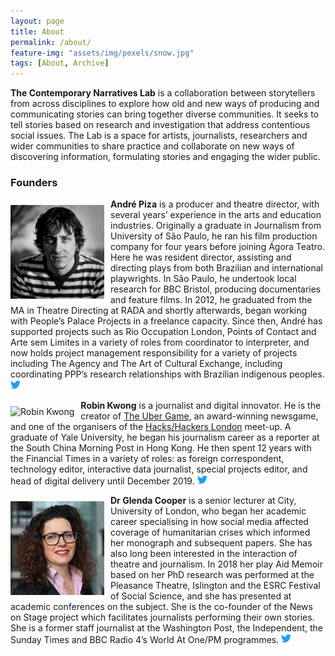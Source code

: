 ```yaml
---
layout: page
title: About
permalink: /about/
feature-img: "assets/img/pexels/snow.jpg"
tags: [About, Archive]
---
```


**The Contemporary Narratives Lab** is a collaboration between storytellers from across disciplines to explore how old and new ways of producing and communicating stories can bring together diverse communities. It seeks to tell stories based on research and investigation that address contentious social issues. The Lab is a space for artists, journalists, researchers and wider communities to share practice and collaborate on new ways of discovering information, formulating stories and engaging the wider public.

### Founders

<p>
	<img 
	alt="Andre Piza" 
	src="/assets/img/andre.jpeg"
	width="150px"
	height="150px"
	style="float: left; margin-right: 10px; margin-top: 10px; padding: 0;">

<strong>André Piza</strong> is a producer and theatre director, with several years’ experience in the arts and education industries. Originally a graduate in Journalism from University of São Paulo, he ran his film production company for four years before joining Ágora Teatro. Here he was resident director, assisting and directing plays from both Brazilian and international playwrights. In São Paulo, he undertook local research for BBC Bristol, producing documentaries and feature films. In 2012, he graduated from the MA in Theatre Directing at RADA and shortly afterwards, began working with People’s Palace Projects in a freelance capacity.  Since then, André has supported projects such as Rio Occupation London, Points of Contact and Arte sem Limites in a variety of roles from coordinator to interpreter, and now holds project management responsibility for a variety of projects including The Agency and The Art of Cultural Exchange, including coordinating PPP’s research relationships with Brazilian indigenous peoples. <a href="https://twitter.com/andrepiza"><svg xmlns="http://www.w3.org/2000/svg" width="16" height="16" fill="rgba(29,161,242,1.00)" class="bi bi-twitter" viewBox="0 0 16 16">
  <path d="M5.026 15c6.038 0 9.341-5.003 9.341-9.334 0-.14 0-.282-.006-.422A6.685 6.685 0 0 0 16 3.542a6.658 6.658 0 0 1-1.889.518 3.301 3.301 0 0 0 1.447-1.817 6.533 6.533 0 0 1-2.087.793A3.286 3.286 0 0 0 7.875 6.03a9.325 9.325 0 0 1-6.767-3.429 3.289 3.289 0 0 0 1.018 4.382A3.323 3.323 0 0 1 .64 6.575v.045a3.288 3.288 0 0 0 2.632 3.218 3.203 3.203 0 0 1-.865.115 3.23 3.23 0 0 1-.614-.057 3.283 3.283 0 0 0 3.067 2.277A6.588 6.588 0 0 1 .78 13.58a6.32 6.32 0 0 1-.78-.045A9.344 9.344 0 0 0 5.026 15z"/>
</svg></a>
</p>

<p>
<img 
	alt="Robin Kwong" 
	src="https://avatars3.githubusercontent.com/u/6748749?s=150&v=4" 
	style="float: left; margin-right: 10px; margin-top: 10px; padding: 0;">

<strong>Robin Kwong</strong> is a journalist and digital innovator. He is the creator of <a href="https://ig.ft.com/ubergame/">The Uber Game</a>, an award-winning newsgame, and one of the organisers of the <a href="https://www.hackshackersldn.co.uk/">Hacks/Hackers London</a> meet-up. A graduate of Yale University, he began his journalism career as a reporter at the South China Morning Post in Hong Kong. He then spent 12 years with the Financial Times in a variety of roles: as foreign correspondent, technology editor, interactive data journalist, special projects editor, and head of digital delivery until December 2019.
<a href="https://twitter.com/robinkwong"><svg xmlns="http://www.w3.org/2000/svg" width="16" height="16" fill="rgba(29,161,242,1.00)" class="bi bi-twitter" viewBox="0 0 16 16">
  <path d="M5.026 15c6.038 0 9.341-5.003 9.341-9.334 0-.14 0-.282-.006-.422A6.685 6.685 0 0 0 16 3.542a6.658 6.658 0 0 1-1.889.518 3.301 3.301 0 0 0 1.447-1.817 6.533 6.533 0 0 1-2.087.793A3.286 3.286 0 0 0 7.875 6.03a9.325 9.325 0 0 1-6.767-3.429 3.289 3.289 0 0 0 1.018 4.382A3.323 3.323 0 0 1 .64 6.575v.045a3.288 3.288 0 0 0 2.632 3.218 3.203 3.203 0 0 1-.865.115 3.23 3.23 0 0 1-.614-.057 3.283 3.283 0 0 0 3.067 2.277A6.588 6.588 0 0 1 .78 13.58a6.32 6.32 0 0 1-.78-.045A9.344 9.344 0 0 0 5.026 15z"/>
</svg></a>

</p>
 

<p>
	<img 
	alt="Glenda Cooper" 
	src="/assets/img/glenda.jpg"
	width="150px"
	height="150px"
	style="float: left; margin-right: 10px; margin-top: 10px; padding: 0;">

<strong>Dr Glenda Cooper</strong> is a senior lecturer at City, University of London, who began her academic career specialising in how social media affected coverage of humanitarian crises which informed her monograph and subsequent papers. She has also long been interested in the interaction of theatre and journalism. In 2018 her play Aid Memoir based on her PhD research was performed at the Pleasance Theatre, Islington and the ESRC Festival of Social Science, and she has presented at academic conferences on the subject.  She is the co-founder of the News on Stage project which facilitates journalists performing their own stories. She is a former staff journalist at the Washington Post, the Independent, the Sunday Times and BBC Radio 4’s World At One/PM programmes. <a href="https://twitter.com/glendacooper"><svg xmlns="http://www.w3.org/2000/svg" width="16" height="16" fill="rgba(29,161,242,1.00)" class="bi bi-twitter" viewBox="0 0 16 16">
  <path d="M5.026 15c6.038 0 9.341-5.003 9.341-9.334 0-.14 0-.282-.006-.422A6.685 6.685 0 0 0 16 3.542a6.658 6.658 0 0 1-1.889.518 3.301 3.301 0 0 0 1.447-1.817 6.533 6.533 0 0 1-2.087.793A3.286 3.286 0 0 0 7.875 6.03a9.325 9.325 0 0 1-6.767-3.429 3.289 3.289 0 0 0 1.018 4.382A3.323 3.323 0 0 1 .64 6.575v.045a3.288 3.288 0 0 0 2.632 3.218 3.203 3.203 0 0 1-.865.115 3.23 3.23 0 0 1-.614-.057 3.283 3.283 0 0 0 3.067 2.277A6.588 6.588 0 0 1 .78 13.58a6.32 6.32 0 0 1-.78-.045A9.344 9.344 0 0 0 5.026 15z"/>
</svg></a>
</p>